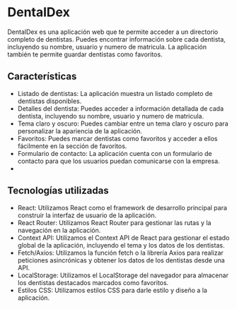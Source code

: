 # DentalDex
DentalDex es una aplicación web que te permite acceder a un directorio completo de dentistas. Puedes encontrar información sobre cada dentista, incluyendo su nombre, usuario y numero de matricula. La aplicación también te permite guardar dentistas como favoritos.

## Características
- Listado de dentistas: La aplicación muestra un listado completo de dentistas disponibles.
- Detalles del dentista: Puedes acceder a información detallada de cada dentista, incluyendo su nombre, usuario y numero de matricula.
- Tema claro y oscuro: Puedes cambiar entre un tema claro y oscuro para personalizar la apariencia de la aplicación.
- Favoritos: Puedes marcar dentistas como favoritos y acceder a ellos fácilmente en la sección de favoritos.
- Formulario de contacto: La aplicación cuenta con un formulario de contacto para que los usuarios puedan comunicarse con la empresa.
- 
## Tecnologías utilizadas
- React: Utilizamos React como el framework de desarrollo principal para construir la interfaz de usuario de la aplicación.
- React Router: Utilizamos React Router para gestionar las rutas y la navegación en la aplicación.
- Context API: Utilizamos el Context API de React para gestionar el estado global de la aplicación, incluyendo el tema y los datos de los dentistas.
- Fetch/Axios: Utilizamos la función fetch o la librería Axios para realizar peticiones asincrónicas y obtener los datos de los dentistas desde una API.
- LocalStorage: Utilizamos el LocalStorage del navegador para almacenar los dentistas destacados marcados como favoritos.
- Estilos CSS: Utilizamos estilos CSS para darle estilo y diseño a la aplicación.
